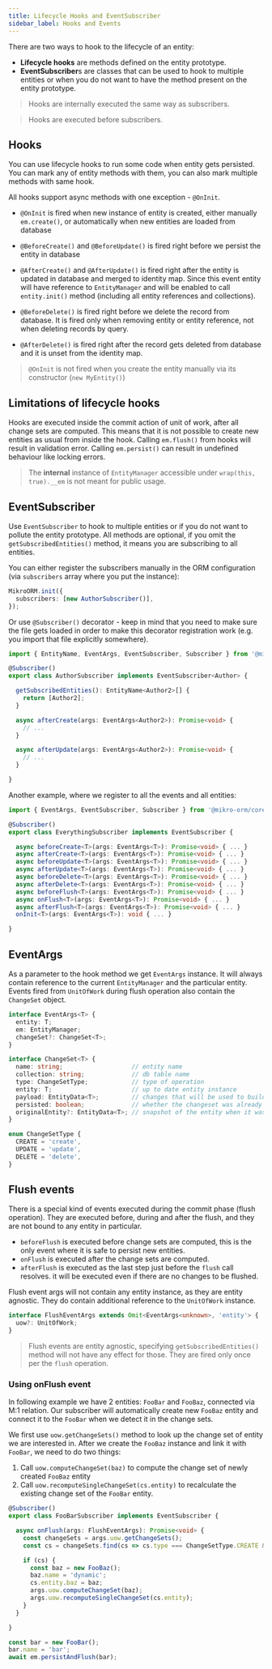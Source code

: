 ```yaml
---
title: Lifecycle Hooks and EventSubscriber
sidebar_label: Hooks and Events
---
```


There are two ways to hook to the lifecycle of an entity: 

- **Lifecycle hooks** are methods defined on the entity prototype.
- **EventSubscriber**s are classes that can be used to hook to multiple entities
  or when you do not want to have the method present on the entity prototype.

> Hooks are internally executed the same way as subscribers.

> Hooks are executed before subscribers.

## Hooks

You can use lifecycle hooks to run some code when entity gets persisted. You can mark any of
entity methods with them, you can also mark multiple methods with same hook.

All hooks support async methods with one exception - `@OnInit`.

- `@OnInit` is fired when new instance of entity is created, either manually `em.create()`, or 
automatically when new entities are loaded from database

- `@BeforeCreate()` and `@BeforeUpdate()` is fired right before we persist the entity in database

- `@AfterCreate()` and `@AfterUpdate()` is fired right after the entity is updated in database and 
merged to identity map. Since this event entity will have reference to `EntityManager` and will be 
enabled to call `entity.init()` method (including all entity references and collections).

- `@BeforeDelete()` is fired right before we delete the record from database. It is fired only when
removing entity or entity reference, not when deleting records by query. 

- `@AfterDelete()` is fired right after the record gets deleted from database and it is unset from 
the identity map.

> `@OnInit` is not fired when you create the entity manually via its constructor (`new MyEntity()`)

## Limitations of lifecycle hooks

Hooks are executed inside the commit action of unit of work, after all change 
sets are computed. This means that it is not possible to create new entities as
usual from inside the hook. Calling `em.flush()` from hooks will result in 
validation error. Calling `em.persist()` can result in undefined behaviour like
locking errors. 

> The **internal** instance of `EntityManager` accessible under `wrap(this, true).__em` is 
> not meant for public usage. 

## EventSubscriber

Use `EventSubscriber` to hook to multiple entities or if you do not want to pollute
the entity prototype. All methods are optional, if you omit the `getSubscribedEntities()`
method, it means you are subscribing to all entities.

You can either register the subscribers manually in the ORM configuration (via 
`subscribers` array where you put the instance):

```typescript
MikroORM.init({
  subscribers: [new AuthorSubscriber()],
});
```

Or use `@Subscriber()` decorator - keep in mind that you need to make sure the file gets 
loaded in order to make this decorator registration work (e.g. you import that file 
explicitly somewhere).

```typescript
import { EntityName, EventArgs, EventSubscriber, Subscriber } from '@mikro-orm/core';

@Subscriber()
export class AuthorSubscriber implements EventSubscriber<Author> {

  getSubscribedEntities(): EntityName<Author2>[] {
    return [Author2];
  }

  async afterCreate(args: EventArgs<Author2>): Promise<void> {
    // ...
  }

  async afterUpdate(args: EventArgs<Author2>): Promise<void> {
    // ... 
  }

}
```

Another example, where we register to all the events and all entities: 

```typescript
import { EventArgs, EventSubscriber, Subscriber } from '@mikro-orm/core';

@Subscriber()
export class EverythingSubscriber implements EventSubscriber {

  async beforeCreate<T>(args: EventArgs<T>): Promise<void> { ... }
  async afterCreate<T>(args: EventArgs<T>): Promise<void> { ... }
  async beforeUpdate<T>(args: EventArgs<T>): Promise<void> { ... }
  async afterUpdate<T>(args: EventArgs<T>): Promise<void> { ... }
  async beforeDelete<T>(args: EventArgs<T>): Promise<void> { ... }
  async afterDelete<T>(args: EventArgs<T>): Promise<void> { ... }
  async beforeFlush<T>(args: EventArgs<T>): Promise<void> { ... }
  async onFlush<T>(args: EventArgs<T>): Promise<void> { ... }
  async afterFlush<T>(args: EventArgs<T>): Promise<void> { ... }
  onInit<T>(args: EventArgs<T>): void { ... }

}
```

## EventArgs

As a parameter to the hook method we get `EventArgs` instance. It will always contain
reference to the current `EntityManager` and the particular entity. Events fired
from `UnitOfWork` during flush operation also contain the `ChangeSet` object.

```typescript
interface EventArgs<T> {
  entity: T;
  em: EntityManager;
  changeSet?: ChangeSet<T>;
}

interface ChangeSet<T> {
  name: string;                   // entity name
  collection: string;             // db table name
  type: ChangeSetType;            // type of operation
  entity: T;                      // up to date entity instance
  payload: EntityData<T>;         // changes that will be used to build the update query
  persisted: boolean;             // whether the changeset was already persisted/executed
  originalEntity?: EntityData<T>; // snapshot of the entity when it was loaded from db
}

enum ChangeSetType {
  CREATE = 'create',
  UPDATE = 'update',
  DELETE = 'delete',
}
```

## Flush events

There is a special kind of events executed during the commit phase (flush operation).
They are executed before, during and after the flush, and they are not bound to any
entity in particular. 

- `beforeFlush` is executed before change sets are computed, this is the only
  event where it is safe to persist new entities. 
- `onFlush` is executed after the change sets are computed.
- `afterFlush` is executed as the last step just before the `flush` call resolves.
  it will be executed even if there are no changes to be flushed. 

Flush event args will not contain any entity instance, as they are entity agnostic.
They do contain additional reference to the `UnitOfWork` instance.

```typescript
interface FlushEventArgs extends Omit<EventArgs<unknown>, 'entity'> {
  uow?: UnitOfWork;
}
``` 

> Flush events are entity agnostic, specifying `getSubscribedEntities()` method
> will not have any effect for those. They are fired only once per the `flush` 
> operation.

### Using onFlush event

In following example we have 2 entities: `FooBar` and `FooBaz`, connected via 
M:1 relation. Our subscriber will automatically create new `FooBaz` entity and 
connect it to the `FooBar` when we detect it in the change sets.

We first use `uow.getChangeSets()` method to look up the change set of entity
we are interested in. After we create the `FooBaz` instance and link it with 
`FooBar`, we need to do two things:

1. Call `uow.computeChangeSet(baz)` to compute the change set of newly created 
  `FooBaz` entity
2. Call `uow.recomputeSingleChangeSet(cs.entity)` to recalculate the existing 
  change set of the `FooBar` entity.

```typescript
@Subscriber()
export class FooBarSubscriber implements EventSubscriber {

  async onFlush(args: FlushEventArgs): Promise<void> {
    const changeSets = args.uow.getChangeSets();
    const cs = changeSets.find(cs => cs.type === ChangeSetType.CREATE && cs.entity instanceof FooBar);

    if (cs) {
      const baz = new FooBaz();
      baz.name = 'dynamic';
      cs.entity.baz = baz;
      args.uow.computeChangeSet(baz);
      args.uow.recomputeSingleChangeSet(cs.entity);
    }
  }

}

const bar = new FooBar();
bar.name = 'bar';
await em.persistAndFlush(bar);
```
